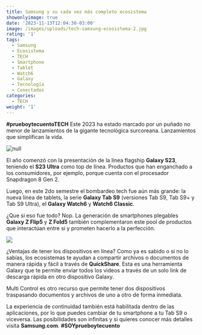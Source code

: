 ```yaml
---
title: Samsung y su cada vez más completo ecosistema
showonlyimage: true
date: '2023-11-13T12:04:30-03:00'
image: /images/uploads/tech-samsung-ecosistema-2.jpg
rating: '1'
tags:
  - Samsung
  - Ecosistema
  - TECH
  - Smartphone
  - Tablet
  - Watch6
  - Galaxy
  - Tecnología
  - Conectados
categories:
  - TECH
weight: '1'
---
```

**\#prueboytecuentoTECH** Este 2023 ha estado marcado por un puñado no menor de lanzamientos de la gigante tecnológica surcoreana. Lanzamientos que simplifican la vida.

<!--more-->

![null](/images/uploads/tech-samsung-ecosistema-2.jpg)

El año comenzó con la presentación de la línea flagship **Galaxy S23**, teniendo el **S23 Ultra** como top de línea. Productos que han enganchado a los consumidores, por ejemplo, porque cuenta con el procesador Snapdragon 8 Gen 2.  

Luego, en este 2do semestre el bombardeo tech fue aún más grande: la nueva línea de tablets, la serie **Galaxy Tab S9** (versiones Tab S9, Tab S9+ y Tab S9 Ultra), el **Galaxy Watch6** y **Watch6 Classic**.

¿Que si eso fue todo? Nop. La generación de smartphones plegables **Galaxy Z Flip5** y **Z Fold5** también complementaron este pool de productos que interactúan entre si y prometen hacerlo a la perfección.

![](/images/uploads/tech-samsung-ecosistema-ppal.jpg)

¿Ventajas de tener los dispositivos en línea? Como ya es sabido o si no lo sabías, los ecosistemas te ayudan a compartir archivos o documentos de manera rápida y fácil a través de **QuickShare**. Esta es una herramienta Galaxy que te permite enviar todos los videos a través de un solo link de descarga rápida en otro dispositivo Galaxy. 

Multi Control es otro recurso que permite tener dos dispositivos traspasando documentos y archivos de uno a otro de forma inmediata. 

La experiencia de continuidad también está habilitada dentro de las aplicaciones, por lo que puedes cambiar de tu smartphone a tu Tab S9 o viceversa. Las posibilidades son infinitas y si quieres conocer más detalles visita **Samsung.com**. **\#SOYprueboytecuento**
